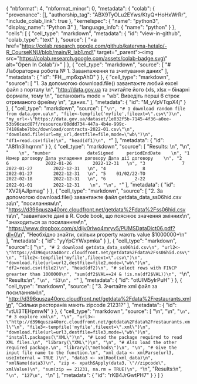 {
  "nbformat": 4,
  "nbformat_minor": 0,
  "metadata": {
    "colab": {
      "provenance": [],
      "authorship_tag": "ABX9TyOLu2EYws/KtyQ+HoHxWrRr",
      "include_colab_link": true
    },
    "kernelspec": {
      "name": "python3",
      "display_name": "Python 3"
    },
    "language_info": {
      "name": "python"
    }
  },
  "cells": [
    {
      "cell_type": "markdown",
      "metadata": {
        "id": "view-in-github",
        "colab_type": "text"
      },
      "source": [
        "<a href=\"https://colab.research.google.com/github/kateryna-hetalo/-R_CourseKNU/blob/main/R_lab1.md\" target=\"_parent\"><img src=\"https://colab.research.google.com/assets/colab-badge.svg\" alt=\"Open In Colab\"/></a>"
      ]
    },
    {
      "cell_type": "markdown",
      "source": [
        "# Лабораторна робота № 1. Завантаження та зчитування даних"
      ],
      "metadata": {
        "id": "FH__mp6xpAhD"
      }
    },
    {
      "cell_type": "markdown",
      "source": [
        "1. За допомогою download.file() завантажте любий excel файл з порталу \n",
        "http://data.gov.ua та зчитайте його (xls, xlsx – бінарні формати, тому \n",
        "встановить mode = “wb”. Виведіть перші 6 строк отриманого фрейму \n",
        "даних."
      ],
      "metadata": {
        "id": "M_yVpVTqpX4j"
      }
    },
    {
      "cell_type": "markdown",
      "source": [
        "```\n",
        "# 1 download random file from data.gov.ua\n",
        "file<-tempfile('myfile',fileext=\".csv\")\n",
        "my_url<-\"https://data.gov.ua/dataset/1e032f5b-7145-4f36-a0ee-53b96cacd87f/resource/00ddd734-447a-4b4e-999c-74186abe7bbc/download/contracts-2022-01.csv\"\n",
        "download.file(url=my_url,destfile=file,mode=\"wb\")\n",
        "df1=read.csv(file)\n",
        "head(df1)\n",
        "```"
      ],
      "metadata": {
        "id": "A8fIn3Ihqrnm"
      }
    },
    {
      "cell_type": "markdown",
      "source": [
        "Results:     \n",
        "\n",
        "```    \n",
        "number              dateSigned     periodEndDate    \n",
        "1 Номер договору Дата укладення договору Дата дії договору    \n",
        "2              6              2022-01-26        2022-12-31   \n",
        "3              7              2022-01-27        2022-12-31   \n",
        "4              8              2022-01-27        2022-12-31   \n",
        "5    01/02/22-ТО              2022-02-18        2022-12-31   \n",
        "6          _2-22              2022-01-01        2022-12-31    \n",
        "\n",
        "```"
      ],
      "metadata": {
        "id": "XV2IjAJIpmag"
      }
    },
    {
      "cell_type": "markdown",
      "source": [
        "2. За допомогою download.file() завантажте файл getdata_data_ss06hid.csv за\n",
        "посиланням\n",
        "https://d396qusza40orc.cloudfront.net/getdata%2Fdata%2Fss06hid.csv та\n",
        "завантажте дані в R. Code book, що пояснює значення змінних\n",
        "знаходиться за посиланням\n",
        "https://www.dropbox.com/s/dijv0rlwo4mryv5/PUMSDataDict06.pdf?dl=0\n",
        "Необхідно знайти, скільки property мають value $1000000+\n"
      ],
      "metadata": {
        "id": "yyYpCYWxpmka"
      }
    },
    {
      "cell_type": "markdown",
      "source": [
        "```\n",
        "# 2 download getdata_data_ss06hid.csv\n",
        "url2<-\"https://d396qusza40orc.cloudfront.net/getdata%2Fdata%2Fss06hid.csv\"\n",
        "file2<-tempfile('myfile',fileext=\".csv\")\n",
        "download.file(url=url2,destfile=file2,mode=\"wb\")\n",
        "df2=read.csv(file2)\n",
        "head(df2)\n",
        "# select rows with FINCP grearter than 1000000\n",
        "sum(df2$VAL==24 & !is.na(df2$VAL))\n",
        "```\n",
        "Results:\n",
        "```\n",
        "53\n",
        "```"
      ],
      "metadata": {
        "id": "otUIM5yIrPuH"
      }
    },
    {
      "cell_type": "markdown",
      "source": [
        "3. Зчитайте xml файл за посиланням\n",
        "http://d396qusza40orc.cloudfront.net/getdata%2Fdata%2Frestaurants.xml\n",
        "Скільки ресторанів мають zipcode 21231?"
      ],
      "metadata": {
        "id": "vtUi3TEHpmwN"
      }
    },
    {
      "cell_type": "markdown",
      "source": [
        "\n",
        "\n",
        "```\n",
        "# 3 explore xml\n",
        "\n",
        "url3<-\"http://d396qusza40orc.cloudfront.net/getdata%2Fdata%2Frestaurants.xml\"\n",
        "file3<-tempfile('myfile',fileext=\".xml\")\n",
        "download.file(url=url3,destfile=file3,mode=\"wb\")\n",
        "install.packages(\"XML\")\n",
        "# Load the package required to read XML files.\n",
        "library(\"XML\")\n",
        "\n",
        "# Also load the other required package.\n",
        "library(\"methods\")\n",
        "\n",
        "# Give the input file name to the function.\n",
        "xml_data <- xmlParse(url3, useInternal = TRUE )\n",
        "data3 <- xmlRoot(xml_data)\n",
        "xmlName(data3)\n",
        "zip <- xpathSApply(data3, \"//zipcode\", xmlValue)\n",
        "sum(zip == 21231, na.rm = TRUE)\n",
        "```\n",
        "Results:\n",
        "```\n",
        "127\n",
        "```\n"
      ],
      "metadata": {
        "id": "rKB4JrGwtPH7"
      }
    }
  ]
}